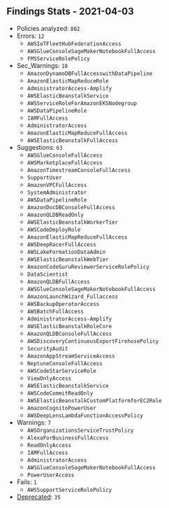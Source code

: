 ## Findings Stats - 2021-04-03

- Policies analyzed: `802`
- Errors: `12`
  - `AWSIoTFleetHubFederationAccess`
  - `AWSGlueConsoleSageMakerNotebookFullAccess`
  - `FMSServiceRolePolicy`
- Sec_Warnings: `10`
  - `AmazonDynamoDBFullAccesswithDataPipeline`
  - `AmazonElasticMapReduceRole`
  - `AdministratorAccess-Amplify`
  - `AWSElasticBeanstalkService`
  - `AWSServiceRoleForAmazonEKSNodegroup`
  - `AWSDataPipelineRole`
  - `IAMFullAccess`
  - `AdministratorAccess`
  - `AmazonElasticMapReduceFullAccess`
  - `AWSElasticBeanstalkFullAccess`
- Suggestions: `63`
  - `AWSGlueConsoleFullAccess`
  - `AWSMarketplaceFullAccess`
  - `AmazonTimestreamConsoleFullAccess`
  - `SupportUser`
  - `AmazonVPCFullAccess`
  - `SystemAdministrator`
  - `AWSDataPipelineRole`
  - `AmazonDocDBConsoleFullAccess`
  - `AmazonQLDBReadOnly`
  - `AWSElasticBeanstalkWorkerTier`
  - `AWSCodeDeployRole`
  - `AmazonElasticMapReduceFullAccess`
  - `AWSDeepRacerFullAccess`
  - `AWSLakeFormationDataAdmin`
  - `AWSElasticBeanstalkWebTier`
  - `AmazonCodeGuruReviewerServiceRolePolicy`
  - `DataScientist`
  - `AmazonQLDBFullAccess`
  - `AWSGlueConsoleSageMakerNotebookFullAccess`
  - `AmazonLaunchWizard_Fullaccess`
  - `AWSBackupOperatorAccess`
  - `AWSBatchFullAccess`
  - `AdministratorAccess-Amplify`
  - `AWSElasticBeanstalkRoleCore`
  - `AmazonQLDBConsoleFullAccess`
  - `AWSDiscoveryContinuousExportFirehosePolicy`
  - `SecurityAudit`
  - `AmazonAppStreamServiceAccess`
  - `NeptuneConsoleFullAccess`
  - `AWSCodeStarServiceRole`
  - `ViewOnlyAccess`
  - `AWSElasticBeanstalkService`
  - `AWSCodeCommitReadOnly`
  - `AWSElasticBeanstalkCustomPlatformforEC2Role`
  - `AmazonCognitoPowerUser`
  - `AWSDeepLensLambdaFunctionAccessPolicy`
- Warnings: `7`
  - `AWSOrganizationsServiceTrustPolicy`
  - `AlexaForBusinessFullAccess`
  - `ReadOnlyAccess`
  - `IAMFullAccess`
  - `AdministratorAccess`
  - `AWSGlueConsoleSageMakerNotebookFullAccess`
  - `PowerUserAccess`
- Fails: `1`
  - `AWSSupportServiceRolePolicy`
- [Deprecated](../DEPRECATED.json): `35`
